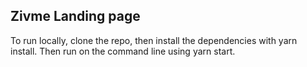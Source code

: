 ## Zivme Landing page

To run locally, clone the repo, then install the dependencies with yarn install. Then run on the command line using yarn start.

